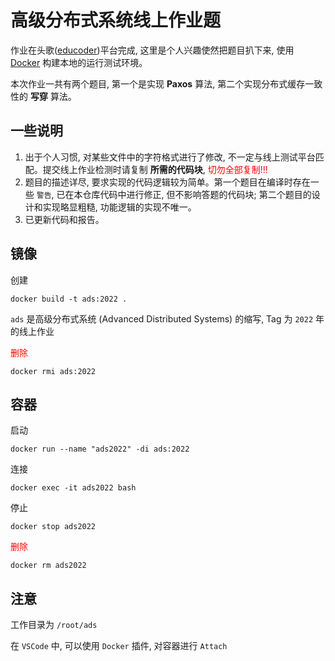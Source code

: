 # 高级分布式系统线上作业题

作业在头歌([educoder](https://www.educoder.net/))平台完成, 这里是个人兴趣使然把题目扒下来, 使用 [Docker](https://docs.docker.com/engine/install/) 构建本地的运行测试环境。

本次作业一共有两个题目, 第一个是实现 **Paxos** 算法, 第二个实现分布式缓存一致性的 **写穿** 算法。

## 一些说明

1. 出于个人习惯, 对某些文件中的字符格式进行了修改, 不一定与线上测试平台匹配。提交线上作业检测时请复制 **所需的代码块**, <font color=#FF0000>切勿全部复制!!!</font>
2. 题目的描述详尽, 要求实现的代码逻辑较为简单。第一个题目在编译时存在一些 `警告`, 已在本仓库代码中进行修正, 但不影响答题的代码块; 第二个题目的设计和实现略显粗糙, 功能逻辑的实现不唯一。
3. 已更新代码和报告。

## 镜像

创建

```shell
docker build -t ads:2022 .
```

`ads` 是高级分布式系统 (Advanced Distributed Systems) 的缩写, Tag 为 `2022` 年的线上作业

<font color=#FF0000>删除</font>

```shell
docker rmi ads:2022
```

## 容器

启动

```shell
docker run --name "ads2022" -di ads:2022
```

连接

```shell
docker exec -it ads2022 bash
```

停止

```shell
docker stop ads2022
```

<font color=#FF0000>删除</font>

```shell
docker rm ads2022
```

## 注意

工作目录为 `/root/ads`

在 `VSCode` 中, 可以使用 `Docker` 插件, 对容器进行 `Attach`
